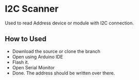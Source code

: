 # I2C Scanner

Used to read Address device or module with I2C connection.

## How to Used
* Download the source or clone the branch
* Open using Arduino IDE
* Flash it.
* Open Serial Monitor
* Done. The address should be written over there.
